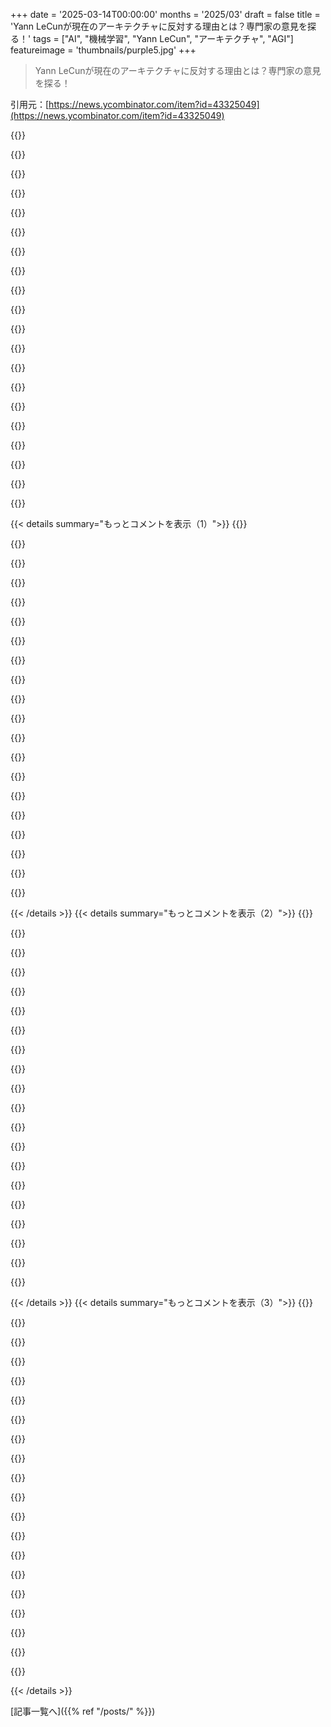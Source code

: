 +++
date = '2025-03-14T00:00:00'
months = '2025/03'
draft = false
title = 'Yann LeCunが現在のアーキテクチャに反対する理由とは？専門家の意見を探る！'
tags = ["AI", "機械学習", "Yann LeCun", "アーキテクチャ", "AGI"]
featureimage = 'thumbnails/purple5.jpg'
+++

> Yann LeCunが現在のアーキテクチャに反対する理由とは？専門家の意見を探る！

引用元：[https://news.ycombinator.com/item?id=43325049](https://news.ycombinator.com/item?id=43325049)

{{<matomeQuote body="LeCunの主張はこうだよ。1) テキストだけでは正確な世界モデルを学べない。2) 視覚や言語、環境との相互作用を通じたマルチモーダル学習が真の学習には重要。彼やHinton、Bengioは言ってるけど、マウスですら理解できるタスクがAIにはできない。マウス並みの知性を持つことが重要で、言語学習だけでは無理だって。例えば、「How Large Are Lions?」って論文では、テキスト分析で物体の大きさを学ぶのは難しいけど、視覚なら簡単にわかる。ライオンのサイズを知るには、たくさんの文を読むよりも数枚の画像を見る方が楽。LeCunはLLMが無駄だとは言ってないけど、AGIのような大きな問題が言語分析だけで解決できないことを心配してるんだ。エネルギー最小化アーキテクチャはマルチモーダル学習に関するものだよ。" userName="bravura" createdAt="2025-03-14T22:40:54" color="#38d3d3">}}

{{<matomeQuote body="それが彼の主張なの？俺の視点では、LLMは前のトークンに基づく確率的アプローチに依存してると思うんだ。間違った時はエラーが連鎖していく。例えば、偉人の肩の上に立つように、間違った前提から積み上げると、結局おかしなことになる。いわば、間違った前提から成り立つものは、どんどん absurd になる。LLMは“どうやって[x]するの？”って聞かれると、最初は[a]を提案してもすぐに違うって言われる。結局、最初の間違いに戻ってきちゃうから、問題解決にはならないよ。" userName="somenameforme" createdAt="2025-03-15T09:37:53" color="#38d3d3">}}

{{<matomeQuote body="最近、言語だけでは不足だと痛感してる。言語はまるで2D平面みたいで、どんなに投影しても情報の伝達には限界がある気がする。それぞれの入力モードがネットワークが育つための新しい次元を作る。例えば、滑った時の動的な反応を言葉で説明することはできるけど、その経験があるアンドロイドが接続してくれることで「滑る」って言葉が持つ力が変わるんじゃないかな。" userName="jcims" createdAt="2025-03-15T03:38:24" color="">}}

{{<matomeQuote body="LLMって名前に過ぎないよ。言語の中に画像や動画、音を含めることができるから。" userName="ninetyninenine" createdAt="2025-03-15T03:44:18" color="">}}

{{<matomeQuote body="＞あなたは何でも”言語”にエンコードできる。俺は素人だけど、これは正しくないと思う。言語は抽象的なもので、現実を解釈するメカニズムだ。現実の再現、つまり画像は抽象よりも多くの情報を持っているから。" userName="kryogen1c" createdAt="2025-03-15T17:43:52" color="">}}

{{<matomeQuote body="言語自体がマルチモーダルな経験をエンコードしていると思う。テキストを書くとき、視覚的、触覚的、他の感覚経験を言葉にする機会がある。テキストコーパスでトレーニングされたLLMは、間接的に人間のマルチモーダル経験を学んでるんだ。ただ、テキストだけだと質と完全性がデータを決定していて、それがAIの働きに影響する。" userName="codenlearn" createdAt="2025-03-14T23:05:05" color="#785bff">}}

{{<matomeQuote body="いいえ。＞太陽が肌に熱く感じる。何度その文を読んでも、その体験を理解することはできない。＞ヨガ本を読んでも、Tittibhasanaポーズの感覚はわからないし、実際にやることでしか理解できない。体験はテキストだけでは捉えきれない。" userName="ThinkBeat" createdAt="2025-03-14T23:55:28" color="">}}

{{<matomeQuote body="＞いいえ。テキストはマルチモーダルな経験をエンコードしているけど、実際の感覚のエンコードよりも正確さが欠けている。" userName="spyder" createdAt="2025-03-15T01:45:17" color="">}}

{{<matomeQuote body="すべての「体験」は脳内で電気としてエンコードされている。だから、”テキスト”でもエンコードできるはず。英語の言葉が適切でない場合もあるけど。" userName="csomar" createdAt="2025-03-15T04:48:05" color="">}}

{{<matomeQuote body="テキストはそれらを指し示すことしかできないよ。この惑星には、太陽の熱が肌に感じるとどういうものかを記録したテキストは存在しない。外に出たことがない人は、テキストを読んでもその感覚を体験することはできない。" userName="chongli" createdAt="2025-03-15T06:04:33" color="">}}

{{<matomeQuote body="＞この惑星には、太陽の熱が肌に感じるとどういうものかを記録したテキストは存在しない。<br＞＞外に出たことがない人は、テキストを読んでもその感覚を体験することはできない。<br>それが当然だと思うほど、前提は違うと思う。人間のメタフィジカルな説明を信じているのならともかく、感覚は確かに符号化できるから。保存に必要なストレージは、精度に応じて変わるだけ。<br>ただ、その後者は、脳に情報を転送する入力デバイスによって制約される。つまり、読むことで情報が脳に渡るわけではない。ネウラリンクのような高帯域のインターフェースがあれば、脳にその情報を渡せるかもしれないし、AIの場合は補助デバイスが不要で直接マップできるかも。" userName="tgma" createdAt="2025-03-15T08:10:31" color="#38d3d3">}}

{{<matomeQuote body="電気信号は主観的経験と同じではない。機械が信号を記録して再生できても、体験そのものが記録されているわけではないし、機械はそれにアクセスできない。<br>聴覚障害者が音楽を録音して再生できても、その体験を共有する方法にはならない。" userName="chongli" createdAt="2025-03-15T08:56:27" color="#ff33a1">}}

{{<matomeQuote body="哲学者（例：Chalmers対Dennett）ですら、主観的経験が実在するかどうかさえ意見が分かれてるのに、その主張は強すぎる。" userName="mietek" createdAt="2025-03-15T17:12:04" color="">}}

{{<matomeQuote body="純粋なDennett主義者でも、信号の移動中や安静時の違いと、処理されている信号の違いには機能的な差異を認めざるを得ない。カセットテープを持っていても、実際に交響曲を聴くとは違うよ。<br>このケースをAIに当てはめると、中国語の部屋の議論が生まれる。LLMの幻覚の傾向がこの比較を呼び起こす。" userName="chongli" createdAt="2025-03-15T18:46:27" color="">}}

{{<matomeQuote body="LLMは主観的経験を持っているのか？もちろんない。<br>でも、もし脳内の電気信号が主観的経験の原因ではないとするなら、あなたの立場は何なの？二元論？個人的には、中国語の部屋の議論は無効だと思ってる。部屋の中の人が本を引いて応答するには、無限の本が必要というのは物理的に不可能だよ。そうじゃなければ、応答を計算するためのアルゴリズムが知的存在として機能し、部屋の人はその基盤に過ぎない。" userName="mietek" createdAt="2025-03-15T20:21:49" color="#ff33a1">}}

{{<matomeQuote body="中国語の部屋は、LLMの現状をよく表している。<br>本は無限じゃなく欠陥がある。そしてその点が重要で、LLMの幻覚や間違った推論に直面し続けているから、LLMが賢くないことを私たちは実感する。<br>ただ、この本のアナロジーの弱点は、LLMの技術的な実装に関することで、トークン化や重みのセットが関係している。これらは訓練データの符号化にすぎない。" userName="chongli" createdAt="2025-03-15T22:40:39" color="#38d3d3">}}

{{<matomeQuote body="＞本は無限じゃなく欠陥がある。<br＞じゃあ、人間の本は無限で完璧なの？<br>＞LLMの幻覚や間違った推論に直面し続けている。<br＞人間も同じことをやるけどね。<br>中国語の部屋はナンセンスでは？あなたの脳で英語を理解している部分を明確に指摘できる？あなたは中国語の部屋かと思うんだけど。" userName="og_kalu" createdAt="2025-03-16T13:50:12" color="">}}

{{<matomeQuote body="人間は分からないことがあると認める能力がある。「分からないから、後で考えておくよ」とは言えるけど、LLMはそれができない。正しい答えが本の中にあれば答え、なければ作り事（幻覚）をする。でも、自分がどちらをしているかわからないんだ。" userName="chongli" createdAt="2025-03-16T16:32:43" color="">}}

{{<matomeQuote body="＞人間は分からないことがあると認める能力がある。<br＞実際には、全く見当違いのことを自信を持って言う人も多いよ。<br＞＞LLMはできないが、実はやることも多い。むしろ確率よりも断然良い。人間ほど上手くはないけど。<br>＞彼らは自分が何をやっているかすらわからない！<br＞これは多くの研究が示していることだ。https://news.ycombinator.com/item?id=41418486" userName="og_kalu" createdAt="2025-03-16T17:50:24" color="#38d3d3">}}

{{<matomeQuote body="ヘレン・ケラーの話を思い出すね。彼女は盲で聾だったから、先生が手にシグナルを送っても、最初はそれが意味を持つことを理解できなかった。でも、水の出ているポンプの水を手に感じたときに初めて「水」という言葉が分かったんだ。つまり、多モーダルな体験が必要だってこと。テキストだけだと、すごいと思えるように見えても、色々な情報が欠けているんだ。他のチャネルを通じて学べれば、もっと世界を理解できるはず。" userName="not2b" createdAt="2025-03-14T23:44:37" color="#ff33a1">}}

{{< details summary="もっとコメントを表示（1）">}}
{{<matomeQuote body="知らない言語のテキストだけで何が学べる？たとえば、FTL旅行の詳細な理論がその中にあるって言っても、どうやってそのエンジンを作るの？文法を推測して、何かを構築しようと思う？多くの無翻訳な言語史上の例がある。たくさんの資料があっても、世界との関係を伝える文脈が失われたから、解読できなかった。だから、テキストだけでは意味を取り出すのが難しいんだよ。" userName="mystified5016" createdAt="2025-03-15T00:19:03" color="#38d3d3">}}

{{<matomeQuote body="もちろん言語自体が多モーダルな体験を表現してるよ。要は、情報をベクトルにエンコードしているんだ。けど、本当に詳細に説明できるテキストデータセットがないから、あまり多くのことはできていないんだ。" userName="danielmarkbruce" createdAt="2025-03-14T23:39:53" color="">}}

{{<matomeQuote body="人間の認知は単に意味だけでなく、動的で、身体的で、社会的、文化的に広がっているし、意識を持っているんだ。LLMは素晴らしい意味的なヒューリスティックマシンだけど、他の要素にはアクセスできていない。" userName="heyjamesknight" createdAt="2025-03-15T02:35:42" color="#45d325">}}

{{<matomeQuote body="LLMのトークンへの埋め込みは、単に意味以上のものをカバーしてる。LLMの埋め込み層と意味検索用の埋め込みモデルを混同しないで。" userName="danielmarkbruce" createdAt="2025-03-15T03:31:33" color="">}}

{{<matomeQuote body="言語に関連する意味という意味では、我々は同じ「意味」という言葉を使っていないと思う。" userName="heyjamesknight" createdAt="2025-03-17T02:26:20" color="">}}

{{<matomeQuote body="その意見をよく表現してくれてありがとう。私は音楽家で音楽・コンピュータサイエンスの博士課程に在籍していて、ジャズの即興演奏において言語的な思考が不十分な状況をよく経験している。現在のLLMのムードが言語的知性がAGIに必要だと信じているのは、イライラするけどどう対抗すればいいかわからない。" userName="iainctduncan" createdAt="2025-03-15T04:02:48" color="#ff5c5c">}}

{{<matomeQuote body="今のLLMは多モーダルだよ。" userName="kadushka" createdAt="2025-03-15T04:22:21" color="">}}

{{<matomeQuote body="脳が重要な部分で、電気はその動作を助けてるだけだよ。それに、単なる数値の行列以上のものがある。" userName="yahoozoo" createdAt="2025-03-15T16:49:45" color="">}}

{{<matomeQuote body="よく分からん。1) 確かにテキストから学ぶのは難しいけど、LLMは今やマルチモーダルだよ。2) 「ライオンの大きさ」って論文は2019年のもので、今はもう岩石の時代みたいなもん。SOTAはGPT2で、まともなテキストを出せなかった。3) マウスにチェスをさせたり物理の問題を解かせたりコードを書かせたりしたことある？マウスがChatGPTやGrok、Claudeを超えるベンチマークって何なん？" userName="throw310822" createdAt="2025-03-15T00:32:44" color="">}}

{{<matomeQuote body="マウスは生き延びるために狩りをしたり繁殖したりできる。LLMにはそれができない能力がたくさんある。LLMは実質的には圧縮データセットの検索で、ほんの少しの推論を持つパロットみたいなもんだから、幻覚が生まれる。検索が失敗したり、圧縮が失敗したり、推論が失敗するわけ。" userName="nextts" createdAt="2025-03-15T00:40:34" color="">}}

{{<matomeQuote body="3歳児と話すと、彼らはかなりの頻度で幻想を抱くんだ。ほとんど何にでもそうだよ。LLMのやってることは、俺たちの認知とそんなに遠くない気がする。" userName="pfisch" createdAt="2025-03-15T00:48:26" color="">}}

{{<matomeQuote body="興味深いけど、少し関係ないね。人間は学んで間違う生き物だし、3歳児はLLMに比べて桁外れに知性がある。3歳児の音声とLLMのバイナリトークンを比べるのは、ただの幻想を楽しんでるだけなんじゃないかな。" userName="nextts" createdAt="2025-03-15T01:04:31" color="">}}

{{<matomeQuote body="俺は納得してない。反論が説得力ないけど、このコメントは考えさせられる一方で、ちょっと驕り高ぶってるな。ああ、Yannの『平均的な家猫はLLMより賢い』の意味が分からん。同様の質問をしている俺に、マジで3歳児がLLMより賢いってどういうこと？" userName="refulgentis" createdAt="2025-03-15T01:09:22" color="#ff5733">}}

{{<matomeQuote body="＞ 3歳児がLLMより賢いってどういうこと？<br>それはLLMが現実世界の理解がひどいからだ。例えば、> あなた：トドラーの隣にウィッグを置いたら、どっちが高くなるの？<br>ChatGPTはウィッグが高いって言うけど、実際にはトドラーが寝てるからウィッグは平たくなるし、トドラーが高くなるよ。" userName="chmod775" createdAt="2025-03-15T03:12:49" color="">}}

{{<matomeQuote body="マウスは朝食前に多くの物理問題を解決できるよ。彼らは物理的な世界をナビゲートする必要があるからね。LLMが猫やカモメ、フクロウから逃げつつ食べ物を探すためのベンチマークをクリアしたことあるの？ChatGPTはそのスコアどうなの？" userName="YeGoblynQueenne" createdAt="2025-03-16T09:30:59" color="">}}

{{<matomeQuote body="＞ マウスは多くの物理問題を解決できる<br>え？どれ？物理の問題を解くことが身体能力と同じじゃないから、サッカー選手が物理学の博士号持ってるわけじゃないし。特定の問題を繰り返し解くシステムが知能とは言えないよ。" userName="throw310822" createdAt="2025-03-16T13:26:44" color="">}}

{{<matomeQuote body="これはClaudeがポケモンをプレイすることで強く裏付けられている気がする。" userName="cm2012" createdAt="2025-03-14T22:59:00" color="">}}

{{<matomeQuote body="AIの進歩は、アルゴリズムの進展がある度に人々がすぐに新旧の問題に適用しようとして進展が早まる感じかな。その後、数年の停滞期が来るんだ。例えば、AlexNetの画像ラベリング、LeCunのDeepLearning、OpenAIの大きなトランスフォーマーモデルがある。この過程で「最近の進展は線形的・指数的に続く」と思われることが多いけど、実際はむしろS字曲線の頂点でモデルが実用化される手前での停滞がある。今はLLMがS曲線の0.9あたりで、さらに改善の余地があると思うけど、次のアルゴリズムの突破口が必要だね。" userName="jawiggins" createdAt="2025-03-14T17:57:24" color="#ff5c5c">}}

{{<matomeQuote body="確かに、科学全般もそんな感じだよね。生産的なパラダイムシフトの間に長い停滞期がある。" userName="Matthyze" createdAt="2025-03-14T18:14:24" color="">}}

{{<matomeQuote body="暗い部屋で手探りしてて、やっと電気のスイッチを見つける感覚だね。見つけたら次の暗い部屋への扉が見える。" userName="ahazred8ta" createdAt="2025-03-15T01:35:13" color="">}}


{{< /details >}}
{{< details summary="もっとコメントを表示（2）">}}
{{<matomeQuote body="科学もそんな感じだよね。でも、AIの生産的なパラダイムシフトは単にお金の問題で解決できるとは思えない。AIで5年間の停滞が起きたら、株式市場や経済にとっては短期的な災害だよ。" userName="calmbell" createdAt="2025-03-15T22:29:06" color="#ff5733">}}

{{<matomeQuote body="確かにそれは怠慢なアプローチだと思う。代わりに出だしから99％進んでいるシンプルで洗練されたアプローチが必要だね。統計的な調整や過剰適合を始めると、解決に向かう道から遠ざかる。" userName="tyronehed" createdAt="2025-03-14T18:46:48" color="">}}

{{<matomeQuote body="その通りだね。しかし、物理モデルの場合は、簡単で正確なものが多いから疑ってかかるべきだ。一般的な知能やマルチモーダルパターンマッチングには、核心に優雅な構造があるとは限らないからね。" userName="klabb3" createdAt="2025-03-15T13:15:02" color="">}}

{{<matomeQuote body="公式のML研究者じゃなくても、このことは理解してるよ。LLMの問題は出力が本質的に確率的という点だね。“十分な情報がない”という選択肢がない。LLMは巨大な参照マップで、補間を行ってるから、真のAIは現在のLLMのようなフィードフォワードアーキテクチャだけじゃないと思う。" userName="ActorNightly" createdAt="2025-03-10T20:26:17" color="#45d325">}}

{{<matomeQuote body="＞LLMの出力が本質的に確率的という問題は、次のトークンを予測する際に明確に低確信度を示すことができるってのは正しくないんじゃないかな。要するに、モデル全体が低い確率を割り当てることで、あるトークンへの低い信頼度を示す能力があるということだね。" userName="seanhunter" createdAt="2025-03-14T18:09:06" color="">}}

{{<matomeQuote body="LLMの機能について誤解がどんどん積み重なってる気がする。勾配降下法や自己回帰生成を理解してると、逆に自信過剰になりがちだ。出力はあくまで次の単語を予測するためのもので、それにとどまらないよ。単語の間に適切に使うこともできるし、あらかじめ用意されたデータの内部知識を使うことができる。" userName="Lerc" createdAt="2025-03-14T19:47:52" color="#ff5c5c">}}

{{<matomeQuote body="わかりやすく書いてくれてありがとう。毎日友達や同僚、メディアの専門家から聞く誤った主張が多いのが不思議。ちょっと考えれば、そのアイデアは間違ってるってわかるはずなのに。ChatGPTを試したことがある人なら、明らかに間違っているとわかるはず。それを否定する心理が働いてるのかな。" userName="metaxz" createdAt="2025-03-14T22:12:04" color="#785bff">}}

{{<matomeQuote body="自分はMLのリサーチャーじゃないけど、あなたの意見は逆だと思う。＞「次の単語を予測することは、内在的なアイデアがないという誤解」って部分が違うと思う。モデルは「an」を選ぶけど、それは「a」と同時に確率を出して、選んだ単語によって次が決まるだけ。事前に知ってるわけじゃないよ。" userName="littlestymaar" createdAt="2025-03-14T20:12:06" color="">}}

{{<matomeQuote body="モデルは「an」を出すとき、次の単語が母音で始まるかどうかの表現は持ってる。それを理解するには、LLMに質問してみればわかるよ。「ワニに最も似ている動物は？」とか、常に「an alligator」と返してくるし。これはモデルが内部的に「alligator」と考えているから。" userName="yunwal" createdAt="2025-03-14T20:41:37" color="#ff5c5c">}}

{{<matomeQuote body="それは良い例じゃないと思う。答えはすでにプロンプトに含まれているから。だから「alligator」が高い確率になってるのは当然で、そのために「an」を使う機会を待ってるだけ。事前に何を言いたいか分かってるわけじゃない。" userName="littlestymaar" createdAt="2025-03-14T20:53:40" color="">}}

{{<matomeQuote body="あなたが書いたことに同意。モデルは「an」を出す瞬間に、ランダムに出してるわけじゃなくて、高い確率で「alligator」が正しいと内心知ってるから。だから「an」を選ぶけど、「alligator」は明示的にはプロンプトに含まれてないよ。" userName="metaxz" createdAt="2025-03-14T22:03:03" color="#ff5c5c">}}

{{<matomeQuote body="モデルは時々「a」も出すことがあるけど、その後には「alligator」を出さないんだ。LLMの自己回帰性のために、長いレスポンスになるほど、プロンプトよりも自分の出力に依存する。基本的な事実の質問でも、全く逆の答えになることもある。" userName="littlestymaar" createdAt="2025-03-15T02:17:26" color="">}}

{{<matomeQuote body="他にも例があるよ。例えば、別のモデルを使った質問ね。生まれた国についての例が出てきて、まさに「an Australian」と言っている。これは「an」を選んだからではなく、先に「Australian」が来ることがわかっているから。" userName="Lerc" createdAt="2025-03-14T23:12:09" color="#ff5c5c">}}

{{<matomeQuote body="その意見には賛成できる。簡単なテストも実施されてるし、論文でもその能力について検証されている。線形プローブを使って隠れた表現から次のトークンを高精度で予測できる。" userName="numeri" createdAt="2025-03-16T08:31:46" color="">}}

{{<matomeQuote body="面白い観察だね！内部状態は毎回新しいトークンのためにリセットされるの？出力はいつも前のコンテキストと新しいトークンが加わることによるもの。内部状態は入力トークンに組み込まれてるだけじゃない？" userName="cruffle_duffle" createdAt="2025-03-15T15:52:03" color="">}}

{{<matomeQuote body="それは正しい。モデルが次の5つの言葉の予測ができてるとき、最初を出すと、残りの4つは再利用されず、次の推論サイクルでもう一度同じ情報を生成することが多い。哲学的な問題もありそうだね。" userName="Lerc" createdAt="2025-03-15T17:30:45" color="">}}

{{<matomeQuote body="論理ゲートとCPUの例えはその通りだね。まるで木を見て森を見ぬって感じで、モデル自体は全体の森を生成してる可能性があるけど、その出力が自然言語だから、一度に一本の木しか植えられないんだ。トークン選択の過程は、最終的な精製段階にすぎないんだよ。" userName="jkhdigital" createdAt="2025-03-15T00:32:04" color="#38d3d3">}}

{{<matomeQuote body="本当に「わからない」ってのを扱えないんだね。教えられないとダメだよ。面白い。" userName="flamedoge" createdAt="2025-03-15T09:06:56" color="">}}

{{<matomeQuote body="調整後は「わからない」って言わないように訓練されてるって言った方が正確かも。" userName="Lerc" createdAt="2025-03-15T09:46:51" color="">}}

{{<matomeQuote body="もっと根本的な話だと思う。LLMに関して「考える」って言ったら間違いだよ。LLMはあくまであいまいなパターンマッチングだし、「わからない」ってのもただそのフレーズを知ってるだけ。概念を持ってるわけじゃないんだ。" userName="kerkeslager" createdAt="2025-03-15T19:07:04" color="#38d3d3">}}


{{< /details >}}
{{< details summary="もっとコメントを表示（3）">}}
{{<matomeQuote body="その意見がどれほど役に立つかは疑問だけど、電子は動機なんてないけど低エネルギー状態に行こうとするよね。機械が意識や理解を持つっていう主張に関しては、文脈をしっかり示してほしい。重調整については異議があるけど、元々理解の概念は持ってると思う。大多数の人間も哲学者じゃないしね。" userName="Lerc" createdAt="2025-03-15T22:19:08" color="">}}

{{<matomeQuote body="言語のあいまいさが原因でLLMの理解が難しいって言いたいんだね。その通りだと思うよ。モデルは「わからない」って言わせるために調整されていても、実際に理解してるわけじゃない。人間とは異なり、LLMは質問の違いを理解できない。" userName="kerkeslager" createdAt="2025-03-16T19:07:28" color="#38d3d3">}}

{{<matomeQuote body="比喩で説明するのと不正確さは違うよ。でも曖昧な表現を使われると混乱する人が多いのも事実。調整によって「わからない」と言う能力を学ぶのは理解できるが、内部表現を言葉にするのは人間も同じだと思うんだ。" userName="Lerc" createdAt="2025-03-17T05:12:46" color="#ff33a1">}}

{{<matomeQuote body="問題はその確率分布だよ。ネットワークは「これはナンセンスだからゼロ%」と言えないし、他のアーキテクチャは不確実性を評価できるけど、Transformersはまだできない。" userName="estebarb" createdAt="2025-03-14T18:25:33" color="">}}

{{<matomeQuote body="そうそう、そういうことを考えてた！最近のモデルには競争力がないモデルをリリースするPRのプレッシャーがあって、みんなすぐにでもインクリメンタルな改善をしたがる。あとは、試している新しいことの成果が上がらない場合も多いな。結局、ユーザーエクスペリエンスが一番大事で、改善が体感できていないのかもしれない。" userName="refulgentis" createdAt="2025-03-14T18:40:03" color="#785bff">}}

{{<matomeQuote body="そうだね、専門的なモデルにとっては役立つと思う。進歩の断片化はプライベートとオープンソースの分断が原因だろうね。この流れの中で新しい突破口を見つけるのは大変だ。" userName="ortsa" createdAt="2025-03-14T21:32:50" color="#ff5733">}}

{{<matomeQuote body="間違いなく、Stephensonのパス依存性についてのエッセイを読むべきだよ。要は、新しいものが流行するには大きな進歩が必要ってことさ。" userName="vessenes" createdAt="2025-03-14T18:55:40" color="">}}

{{<matomeQuote body="うん、みんな十分理解していないものにお金を使いすぎているのは、かなり無理があるね。" userName="Ericson2314" createdAt="2025-03-14T21:31:21" color="">}}

{{<matomeQuote body="そうだね。その結果、低トークンレベルの信頼度が他の言い回しの可能性や関連するトピックの欠如を示すことが多いんだよね。実際、事実が間違っているとは限らない場合が多い。" userName="duskwuff" createdAt="2025-03-14T18:29:18" color="">}}

{{<matomeQuote body="最初の反応は、モデルは無理だけど、サンプリングアーキテクチャはできるかも。今の推論の全体構造が批判に応じているか理解しようとしている。" userName="vessenes" createdAt="2025-03-14T18:42:17" color="#ff5733">}}

{{<matomeQuote body="出力のスコアは最後のレイヤーで得られるから、特にフラットな分布を見つけたら問題に気づくかも。ただ、隠れ層からその観測結果を引き出す方法がないのが難しいね。" userName="derefr" createdAt="2025-03-14T18:55:07" color="">}}

{{<matomeQuote body="“情報が足りない”という選択肢がないのは言れるよ。だけどモデルが自分の情報の必要性を示すように訓練される研究が進んでるんだ。SelfRAGがその一例だよ。" userName="spmurrayzzz" createdAt="2025-03-14T20:25:22" color="#785bff">}}

{{<matomeQuote body="最近、Andrej Karpathyの動画を見たんだけど、ハルシネーションはトレーニングデータの中に”知らない”という回答の例がなかったからって言ってたかも。間違って解釈してるかもしれないけど。" userName="thijson" createdAt="2025-03-14T20:19:22" color="">}}

{{<matomeQuote body="＞ ”LLMの問題は出力が本質的に確率的であることだ。”人間にも当てはまると思うんだけど？人間は新しい知識を生成するために跳躍をするんだ。" userName="unsupp0rted" createdAt="2025-03-14T20:25:22" color="">}}

{{<matomeQuote body="情報が足りない選択肢がないのが残念だわ。LLMって基本的には巨大な参照マップと補間の集まりじゃん。ChatGPTに「市の中心にいるんだけど、 landmarkに行くには右か左に曲がった方がいい？」って聞いたら、皆が以前に聞いた道順の平均を答えたりしないよ。ちゃんと自分がどこにいるのか、どっちを向いているのかを詳しく教えてって聞いてくる。" userName="throw310822" createdAt="2025-03-14T19:22:44" color="#ff33a1">}}

{{<matomeQuote body="トレーニングデータに基づいて、道順を聞かれたらまず場所を明確にするのが最も可能性の高い返答になるからね。それに、「1stと2ndの角にいるんだけど、隣の公共の公園は何？」って知識のテストとして聞くと、ウェブ検索機能がないモデルは自信を持って作り話をしちゃうよ。だから、モデルに「知らない」と言わせることを頑張るんじゃなくて、どんな質問がウェブ検索を必要とするかを教える方がいいと思う。" userName="wavemode" createdAt="2025-03-15T03:37:48" color="#45d325">}}

{{<matomeQuote body="今、Chatbot Arenaで試したけど、両方のチャットボットがもっと情報を求めてきたよ。一つはGPT 4.5プレビュー、もう一つは誰かのアイデアの可愛いコードネームだと思うけど、 cohort-chowder。" userName="QuesnayJr" createdAt="2025-03-15T05:03:03" color="">}}

{{<matomeQuote body="今、Chatbot Arenaで試したけど、両方のチャットボットが自信を持って公園の名前を間違えたんだ。実際の場所を隠すための例として「1stと2nd」を使っただけだから、実際の公園の近くにある通りの名前を使った方がいいよ。都市や州も指定しても大丈夫だし。" userName="wavemode" createdAt="2025-03-15T05:42:27" color="">}}

{{<matomeQuote body="LeCunの主張には賛同できないな。RLがうまくいけば（今、推論モデルが見えてきてるし）モデルに正解に最も高い報酬関数を与えて、「分からない」と言った場合はその次に低い報酬にする、間違った答えはペナルティを与えるみたいな仕組みができるんじゃない？RLが報酬を最大化しようとしたら、正しさが高いと思う答えが見つからないときに「分からない」と言う戦略を見つけるはずだと思う。" userName="josh-sematic" createdAt="2025-03-14T20:06:03" color="#785bff">}}

{{<matomeQuote body="多くの反応が「LeCunはなぜLLMがAGIに繋がらないと思っているのか？」という別の質問に答えているように見えるけど、君の質問は「なぜLeCunはLLMにハルクスが必然的なのだと思うのか？」だよ。LLMをどうやって訓練しているか考えてみて。全ての人間の言語の統計的分布を学ぶために、テキストの塊を与えることで、次に最も可能性が高いトークンを生成する。真偽を判断することを学ばないし、「これは知っているか？」を学ぶ必要もないんだ。だからLLMは自分が知らないことを認識できない。新しいアーキテクチャと生涯学習の訓練パラダイムでこれを解決するアイデアがあるけど、実行するのが難しいんだ。" userName="chriskanan" createdAt="2025-03-15T12:23:55" color="#ff33a1">}}


{{< /details >}}


[記事一覧へ]({{% ref "/posts/" %}})
